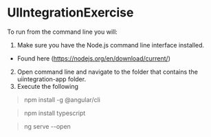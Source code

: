 # UIIntegrationExercise


To run from the command line you will:  
 1. Make sure you have the Node.js command line interface installed.
  - Found here (https://nodejs.org/en/download/current/)
 2. Open command line and navigate to the folder that contains the uiintegration-app folder.
 3. Execute the following 
  
> npm install -g @angular/cli

> npm install typescript

> ng serve --open
